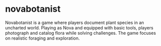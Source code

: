 # novabotanist
Novabotanist is a game where players document plant species in an uncharted world. Playing as Nova and equipped with basic tools, players photograph and catalog flora while solving challenges. The game focuses on realistic foraging and exploration. 
